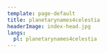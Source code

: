 ```yaml
---
template: page-default
title: planetarynames4celestia
headerImage: index-head.jpg
langs:
  pl: planetarynames4celestia
---
```

<block id="under-construction" />
